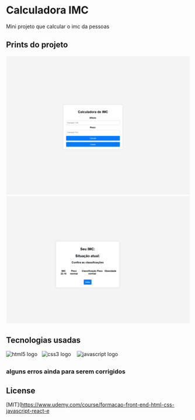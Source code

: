 # Calculadora IMC 
Mini projeto que calcular o imc da pessoas 

## Prints do projeto
![alt text](/img/image.png)
![alt text](/img/image-1.png)
## Tecnologias usadas
  <img src="https://cdn.jsdelivr.net/gh/devicons/devicon/icons/html5/html5-original.svg" height="40" alt="html5 logo"  /><img width="12" /><img src="https://cdn.jsdelivr.net/gh/devicons/devicon/icons/css3/css3-original.svg" height="40" alt="css3 logo"  /> <img width="12" /><img src="https://cdn.jsdelivr.net/gh/devicons/devicon/icons/javascript/javascript-original.svg" height="40" alt="javascript logo"  />
##


### alguns erros ainda para serem corrigidos

## License
[MIT](https://www.udemy.com/course/formacao-front-end-html-css-javascript-react-e